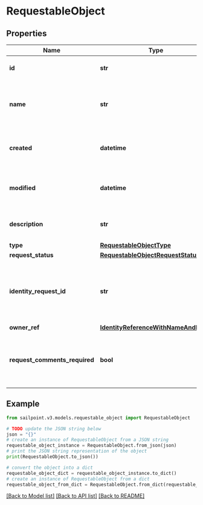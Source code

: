 # RequestableObject


## Properties

Name | Type | Description | Notes
------------ | ------------- | ------------- | -------------
**id** | **str** | Id of the requestable object itself | [optional] 
**name** | **str** | Human-readable display name of the requestable object | [optional] 
**created** | **datetime** | The time when the requestable object was created | [optional] 
**modified** | **datetime** | The time when the requestable object was last modified | [optional] 
**description** | **str** | Description of the requestable object. | [optional] 
**type** | [**RequestableObjectType**](RequestableObjectType.md) |  | [optional] 
**request_status** | [**RequestableObjectRequestStatus**](RequestableObjectRequestStatus.md) |  | [optional] 
**identity_request_id** | **str** | If *requestStatus* is *PENDING*, indicates the id of the associated account activity. | [optional] 
**owner_ref** | [**IdentityReferenceWithNameAndEmail**](IdentityReferenceWithNameAndEmail.md) |  | [optional] 
**request_comments_required** | **bool** | Whether the requester must provide comments when requesting the object. | [optional] 

## Example

```python
from sailpoint.v3.models.requestable_object import RequestableObject

# TODO update the JSON string below
json = "{}"
# create an instance of RequestableObject from a JSON string
requestable_object_instance = RequestableObject.from_json(json)
# print the JSON string representation of the object
print(RequestableObject.to_json())

# convert the object into a dict
requestable_object_dict = requestable_object_instance.to_dict()
# create an instance of RequestableObject from a dict
requestable_object_from_dict = RequestableObject.from_dict(requestable_object_dict)
```
[[Back to Model list]](../README.md#documentation-for-models) [[Back to API list]](../README.md#documentation-for-api-endpoints) [[Back to README]](../README.md)


